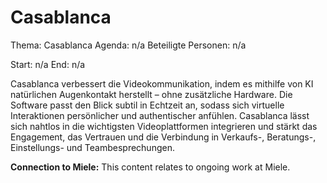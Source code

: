 # Casablanca
Thema: Casablanca
Agenda: n/a
Beteiligte Personen: n/a

Start: n/a
End: n/a

Casablanca verbessert die Videokommunikation, indem es mithilfe von KI natürlichen Augenkontakt herstellt – ohne zusätzliche Hardware. Die Software passt den Blick subtil in Echtzeit an, sodass sich virtuelle Interaktionen persönlicher und authentischer anfühlen. Casablanca lässt sich nahtlos in die wichtigsten Videoplattformen integrieren und stärkt das Engagement, das Vertrauen und die Verbindung in Verkaufs-, Beratungs-, Einstellungs- und Teambesprechungen.

**Connection to Miele:** This content relates to ongoing work at Miele.
